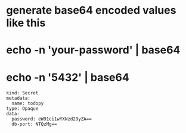 # generate base64 encoded values like this

# echo -n 'your-password' | base64
# echo -n '5432' | base64


```apiVersion: v1
kind: Secret
metadata:
  name: todopy
type: Opaque
data:
  password: eW91ci1wYXNzd29yZA==
  db-port: NTQzMg==
